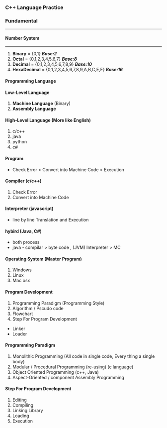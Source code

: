### C++ Language Practice

### Fundamental
-----------------------
#### Number System
-----------------------
1. **Binary** = {0,1} ***Base:2***
2. **Octal** = {0,1,2,3,4,5,6,7} ***Base:8***
3. **Decimal** = {0,1,2,3,4,5,6,7,8,9} ***Base:10***
4. **HexaDecimal** = {0,1,2,3,4,5,6,7,8,9,A,B,C,E,F} ***Base:16*** 

#### Programming Language
#### Low-Level Language
1. **Machine Language** (Binary)
2. **Assembly Language**

#### High-Level Language (More like English)
1. c/c++
2. java
3. python
4. c# 


#### Program 
* Check Error > Convert into Machine Code > Execution

#### Compiler (c/c++)
1. Check Error
2. Convert into Machine Code

#### Interpreter (javascript)
* line by line Translation and Execution 

#### hybird (Java, C#)
* both process 
* java - compilar > byte code , (JVM) Interpreter > MC


#### Operating System (Master Program)
1. Windows
2. Linux
3. Mac osx


#### Program Development
1. Programming Paradigm (Programming Style)
2. Algorithm / Pscudo code
3. Flowchart
4. Step For Program Development
* Linker
* Loader

#### Programming Paradigm
1. Monolithic Programming (All code in single code, Every thing a single body)
2. Modular / Procedural Programming (re-using) (c language)
3. Object Oriented Programming (c++, Java)
4. Aspect-Oriented / component Assembly Programming


#### Step For Program Development
1. Editing
2. Compiling 
3. Linking Library
4. Loading
5. Execution

